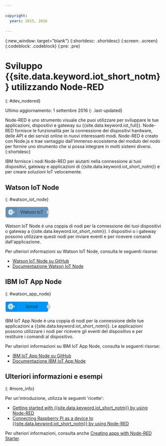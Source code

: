 ```yaml
---

copyright:
  years: 2015, 2016

---
```


{:new_window: target="blank"}
{:shortdesc: .shortdesc}
{:screen: .screen}
{:codeblock: .codeblock}
{:pre: .pre}

# Sviluppo {{site.data.keyword.iot_short_notm}} utilizzando Node-RED
{: #dev_nodered}

Ultimo aggiornamento: 1 settembre 2016
{: .last-updated}

Node-RED è uno strumento visuale che puoi utilizzare per sviluppare le tue applicazioni, dispositivi e gateway su {{site.data.keyword.iot_full}}. Node-RED fornisce le funzionalità per la connessione dei dispositivi hardware, delle API e dei servizi online in nuovi interessanti modi. Node-RED è creato con Node.js e trae vantaggio dall'immenso ecosistema del modulo del nodo per fornire uno strumento che si possa integrare in molti sistemi diversi.
{:shortdesc}

IBM fornisce i nodi Node-RED per aiutarti nella connessione ai tuoi dispositivi, gateway e applicazioni di {{site.data.keyword.iot_short_notm}} e per creare soluzioni IoT velocemente.


## Watson IoT Node   
{: #watson_iot_node}  

![Immagine Watson IoT Node](../images/node-red-watson.png "Immagine Watson IoT node")


Watson IoT Node è una coppia di nodi per la connessione dei tuoi dispositivi o gateway a {{site.data.keyword.iot_short_notm}}. I dispositivi o i gateway possono utilizzare questi nodi per inviare eventi e per ricevere comandi dall'applicazione.

Per ulteriori informazioni su Watson IoT Node, consulta le seguenti risorse:

- [Watson IoT Node su GitHub](https://github.com/ibm-watson-iot/iot-nodered/tree/master/node-red-contrib-ibm-watson-iot)
- [Documentazione Watson IoT Node](https://www.npmjs.com/package/node-red-contrib-ibm-watson-iot)


## IBM IoT App Node  
{: #watson_app_node}  


![Immagine IBM IoT App Node](../images/node-red-ibmiot.png "Immagine IBM IoT App node")

IBM IoT App Node è una coppia di nodi per la connessione delle tue applicazioni a {{site.data.keyword.iot_short_notm}}. Le applicazioni possono utilizzare i nodi per ricevere gli eventi del dispositivo e per restituire i comandi al dispositivo.

Per ulteriori informazioni su IBM IoT App Node, consulta le seguenti risorse:

- [IBM IoT App Node su GitHub](https://github.com/ibm-watson-iot/iot-nodered/tree/master/node-red-contrib-scx-ibmiotapp)
- [Documentazione IBM IoT App Node](http://flows.nodered.org/node/node-red-contrib-scx-ibmiotapp)


## Ulteriori informazioni e esempi   
{: #more_info}


Per un'introduzione, utilizza le seguenti 'ricette':
- [Getting started with {{site.data.keyword.iot_short_notm}} by using Node-RED](https://developer.ibm.com/recipes/tutorials/getting-started-with-watson-iot-platform-using-node-red/)
- [Connecting Raspberry Pi as a device to {{site.data.keyword.iot_short_notm}} by using Node-RED](https://developer.ibm.com/recipes/tutorials/deploy-watson-iot-node-on-raspberry-pi/)

Per ulteriori informazioni, consulta anche [Creating apps with Node-RED Starter](https://console.ng.bluemix.net/docs/starters/Node-RED/nodered.html#nodered).
